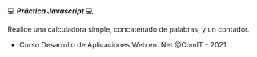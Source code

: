 💻 **_Práctica Javascript_** 💻


Realice una calculadora simple, concatenado de palabras, y un contador.

- Curso Desarrollo de Aplicaciones Web en .Net @ComIT - 2021
